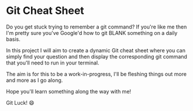 # Git Cheat Sheet

Do you get stuck trying to remember a git command? If you're like me then I'm pretty sure you've Google'd how to git BLANK something on a daily basis.

In this project I will aim to create a dynamic Git cheat sheet where you can simply find your question and then display the corresponding git command that you'll need to run in your terminal.

The aim is for this to be a work-in-progress, I'll be fleshing things out more and more as I go along.

Hope you'll learn something along the way with me!

Git Luck! 😄
